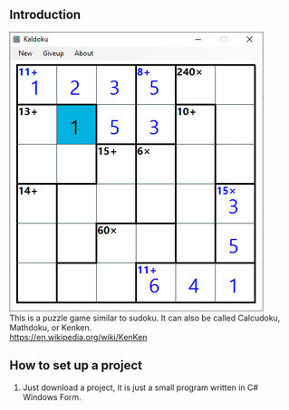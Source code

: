 



## Introduction  
![UI](https://raw.githubusercontent.com/KDevZilla/ImageUpload/main/Kaldoku/Kaldoku_01.png)     
This is a puzzle game similar to sudoku. It can also be called Calcudoku, Mathdoku, or Kenken.  
https://en.wikipedia.org/wiki/KenKen  

## How to set up a project
1. Just download a project, it is just a small program written in C# Windows Form.
